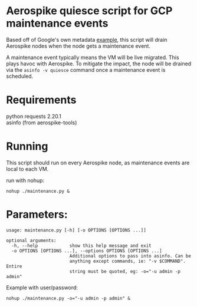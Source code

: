 # Aerospike quiesce script for GCP maintenance events

Based off of Google's own metadata [example](https://github.com/GoogleCloudPlatform/python-docs-samples/blob/master/compute/metadata/main.py),
this script will drain Aerospike nodes when the node gets a maintenance event.

A maintenance event typically means the VM will be live migrated. This plays havoc with Aerospike.
To mitigate the impact, the node will be drained via the `asinfo -v quiesce` command once a maintenance event is scheduled.

# Requirements

python requests 2.20.1  
asinfo (from aerospike-tools)


# Running

This script should run on every Aerospike node, as maintenance events are local to each VM.

run with nohup:

```
nohup ./maintenance.py & 
```

# Parameters:

```
usage: maintenance.py [-h] [-o OPTIONS [OPTIONS ...]]

optional arguments:
  -h, --help            show this help message and exit
  -o OPTIONS [OPTIONS ...], --options OPTIONS [OPTIONS ...]
                        Additional options to pass into asinfo. Can be
                        anything except commands, ie: "-v $COMMAND". Entire
                        string must be quoted, eg: -o="-u admin -p admin"
```


Example with user/password:

```
nohup ./maintenance.py -o="-u admin -p admin" & 
```
